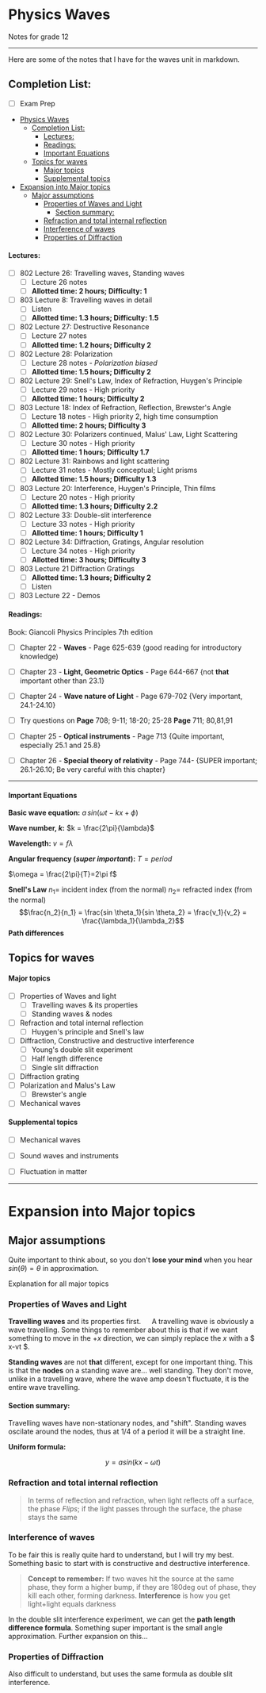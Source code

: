 # Physics Waves
Notes for grade 12

---

Here are some of the notes that I have for the waves unit in markdown.


Completion List:
--
* [ ] Exam Prep

- [Physics Waves](#physics-waves)
  - [Completion List:](#completion-list)
      - [Lectures:](#lectures)
      - [Readings:](#readings)
      - [Important Equations](#important-equations)
  - [Topics for waves](#topics-for-waves)
      - [Major topics](#major-topics)
      - [Supplemental topics](#supplemental-topics)
- [Expansion into Major topics](#expansion-into-major-topics)
  - [Major assumptions](#major-assumptions)
    - [Properties of Waves and Light](#properties-of-waves-and-light)
      - [Section summary:](#section-summary)
    - [Refraction and total internal reflection](#refraction-and-total-internal-reflection)
    - [Interference of waves](#interference-of-waves)
    - [Properties of Diffraction](#properties-of-diffraction)

#### Lectures:
- [ ] 802 Lecture 26: Travelling waves, Standing waves 
  - [ ] Lecture 26 notes
  - [ ] **Allotted time: 2 hours; Difficulty: 1**
- [ ] 803 Lecture 8: Travelling waves in detail
  - [ ] Listen
  - [ ] **Allotted time: 1.3 hours; Difficulty: 1.5**
- [ ] 802 Lecture 27: Destructive Resonance
  - [ ] Lecture 27 notes
  - [ ] **Allotted time: 1.2 hours; Difficulty 2**
- [ ] 802 Lecture 28: Polarization 
  - [ ] Lecture 28 notes - *Polarization biased*
  - [ ] **Allotted time: 1.5 hours; Difficulty 2**
- [ ] 802 Lecture 29: Snell's Law, Index of Refraction, Huygen's Principle
  - [ ] Lecture 29 notes - High priority
  - [ ] **Allotted time: 1 hours; Difficulty 2**
- [ ] 803 Lecture 18: Index of Refraction, Reflection, Brewster's Angle
  - [ ] Lecture 18 notes - High priority 2, high time consumption
  - [ ] **Allotted time: 2 hours; Difficulty 3**
- [ ] 802 Lecture 30: Polarizers continued, Malus' Law, Light Scattering
  - [ ] Lecture 30 notes - High priority
  - [ ] **Allotted time: 1 hours; Difficulty 1.7**
- [ ] 802 Lecture 31: Rainbows and light scattering 
  - [ ] Lecture 31 notes - Mostly conceptual; Light prisms 
  - [ ] **Allotted time: 1.5 hours; Difficulty 1.3**
- [ ] 803 Lecture 20: Interference, Huygen's Principle, Thin films
  - [ ] Lecture 20 notes - High priority
  - [ ] **Allotted time: 1.3 hours; Difficulty 2.2**
- [ ] 802 Lecture 33: Double-slit interference
  - [ ] Lecture 33 notes - High priority
  - [ ] **Allotted time: 1 hours; Difficulty 1**
- [ ] 802 Lecture 34: Diffraction, Gratings, Angular resolution
  - [ ] Lecture 34 notes - High priority
  - [ ] **Allotted time: 3 hours; Difficulty 3**
- [ ] 803 Lecture 21 Diffraction Gratings
  - [ ] **Allotted time: 1.3 hours; Difficulty 2**
  - [ ] Listen
- [ ] 803 Lecture 22 - Demos

#### Readings:
Book: Giancoli Physics Principles 7th edition
- [ ] Chapter 22 - **Waves** - Page 625-639 (good reading for introductory knowledge)
- [ ] Chapter 23 - **Light, Geometric Optics** - Page 644-667 {not **that** important other than 23.1}
- [ ] Chapter 24 - **Wave nature of Light** - Page 679-702 {Very important, 24.1-24.10}
- [ ] Try questions on **Page** 708; 9-11; 18-20; 25-28 **Page** 711; 80,81,91
- [ ] Chapter 25 - **Optical instruments** - Page 713 {Quite important, especially 25.1 and 25.8}
- [ ] Chapter 26 - **Special theory of relativity** - Page 744- {SUPER important; 26.1-26.10; Be very careful with this chapter}


---

#### Important Equations

**Basic wave equation:** 
$a \, sin (\omega t - kx + \phi)$

**Wave number, $k$:**
$k = \frac{2\pi}{\lambda}$

**Wavelength:**
$v = f\lambda$

**Angular frequency (_super important_):**
$T = period$

$\omega = \frac{2\pi}{T}=2\pi f$

**Snell's Law**
$n_1 =$ incident index (from the normal)
$n_2 =$ refracted index (from the normal)
$$\frac{n_2}{n_1} = \frac{sin \theta_1}{sin \theta_2} = \frac{v_1}{v_2} = \frac{\lambda_1}{\lambda_2}$$
**Path differences**


## Topics for waves
#### Major topics
* [ ] Properties of Waves and light
  * [ ] Travelling waves & its properties
  * [ ] Standing waves & nodes
* [ ] Refraction and total internal reflection
  * [ ] Huygen's principle and Snell's law
* [ ] Diffraction, Constructive and destructive interference
  * [ ] Young's double slit experiment
  * [ ] Half length difference
  * [ ] Single slit diffraction
* [ ] Diffraction grating
* [ ] Polarization and Malus's Law
  * [ ] Brewster's angle
* [ ] Mechanical waves

#### Supplemental topics
* [ ] Mechanical waves
* [ ] Sound waves and instruments
* [ ] Fluctuation in matter



---

# Expansion into Major topics

## Major assumptions
Quite important to think about, so you don't **lose your mind** when you hear $sin(\theta) = \theta$ in approximation.

Explanation for all major topics
### Properties of Waves and Light

**Travelling waves** and its properties first.
&emsp; A travelling wave is obviously a wave travelling. Some things to remember about this is that if we want something to move in the $+x$ direction, we can simply replace the $x$ with a $ x-vt $. 


**Standing waves** are not **that** different, except for one important thing. This is that the **nodes** on a standing wave are... well standing. They don't move, unlike in a travelling wave, where the wave amp doesn't fluctuate, it is the entire wave travelling.


#### Section summary:
Travelling waves have non-stationary nodes, and "shift". Standing waves oscilate around the nodes, thus at 1/4 of a period it will be a straight line.

**Uniform formula:**

$$y = a sin (kx - \omega t)$$

### Refraction and total internal reflection





> In terms of reflection and refraction, when light reflects off a surface, the phase *Flips*; if the light passes through the surface, the phase stays the same


### Interference of waves
To be fair this is really quite hard to understand, but I will try my best.
Something basic to start with is constructive and destructive interference.
> **Concept to remember:** 
> If two waves hit the source at the same phase, they form a higher bump, if they are 180deg out of phase, they kill each other, forming darkness.
> **Interference** is how you get light+light equals darkness


In the double slit interference experiment, we can get the **path length difference formula**. Something super important is the small angle approximation.
Further expansion on this...


### Properties of Diffraction
Also difficult to understand, but uses the same formula as double slit interference.


